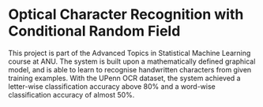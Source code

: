 # Optical Character Recognition with Conditional Random Field

This project is part of the Advanced Topics in Statistical Machine Learning course at ANU. The system is built upon a mathematically defined graphical model, and is able to learn to recognise handwritten characters from given training examples. With the UPenn OCR dataset, the system achieved a letter-wise classification accuracy above 80% and a word-wise classification accuracy of almost 50%.
